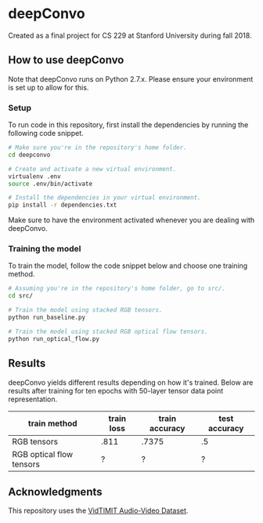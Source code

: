 # deepConvo

Created as a final project for CS 229 at Stanford University during fall 2018.

## How to use deepConvo

Note that deepConvo runs on Python 2.7.x. Please ensure your environment is set up to allow for this.

### Setup

To run code in this repository, first install the dependencies by running the following code snippet.

``` bash
# Make sure you're in the repository's home folder.
cd deepconvo

# Create and activate a new virtual environment.
virtualenv .env
source .env/bin/activate

# Install the dependencies in your virtual environment.
pip install -r dependencies.txt
```

Make sure to have the environment activated whenever you are dealing with deepConvo.

### Training the model

To train the model, follow the code snippet below and choose one training method.

``` bash
# Assuming you're in the repository's home folder, go to src/.
cd src/

# Train the model using stacked RGB tensors.
python run_baseline.py

# Train the model using stacked RGB optical flow tensors.
python run_optical_flow.py
```

## Results

deepConvo yields different results depending on how it's trained. Below are results after training for ten epochs with 50-layer tensor data point representation.

train method | train loss | train accuracy | test accuracy
--- | --- | --- | --- 
RGB tensors | .811 | .7375 | .5
RGB optical flow tensors | ? | ? | ?

## Acknowledgments

This repository uses the [VidTIMIT Audio-Video Dataset](http://conradsanderson.id.au/vidtimit/).
